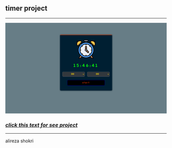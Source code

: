 ## timer project
---
![img-project](img/image_project.png)

### *[click this text for see project]()*
---
alireza shokri 